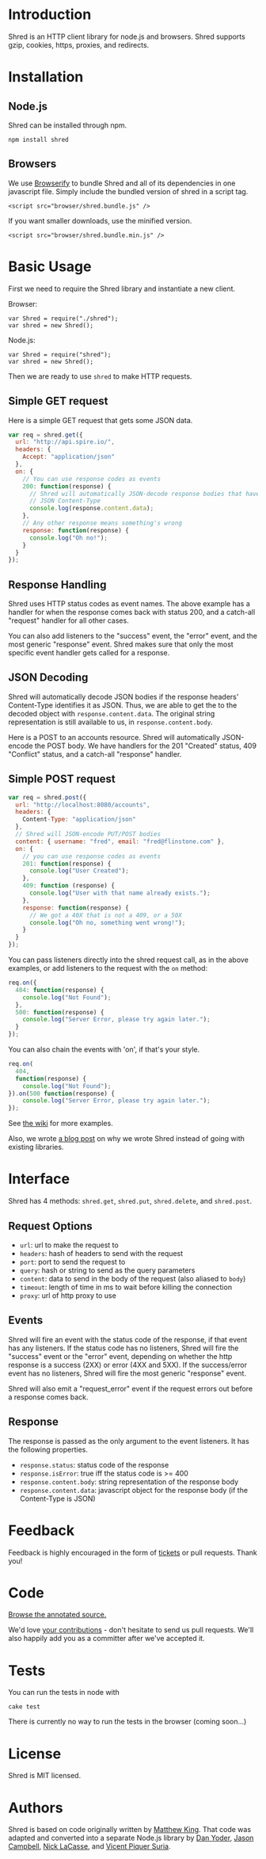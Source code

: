 # Introduction

Shred is an HTTP client library for node.js and browsers.
Shred supports gzip, cookies, https, proxies, and redirects.

# Installation

## Node.js

Shred can be installed through npm.

    npm install shred

## Browsers

We use [Browserify](https://github.com/substack/node-browserify) to bundle Shred and all of its dependencies in one javascript file.
Simply include the bundled version of shred in a script tag.

    <script src="browser/shred.bundle.js" />

If you want smaller downloads, use the minified version.

    <script src="browser/shred.bundle.min.js" />

# Basic Usage

First we need to require the Shred library and instantiate a new client.

Browser:

    var Shred = require("./shred");
    var shred = new Shred();

Node.js:

    var Shred = require("shred");
    var shred = new Shred();

Then we are ready to use `shred` to make HTTP requests.

## Simple GET request

Here is a simple GET request that gets some JSON data.


```javascript
var req = shred.get({
  url: "http://api.spire.io/",
  headers: {
    Accept: "application/json"
  },
  on: {
    // You can use response codes as events
    200: function(response) {
      // Shred will automatically JSON-decode response bodies that have a
      // JSON Content-Type
      console.log(response.content.data);
    },
    // Any other response means something's wrong
    response: function(response) {
      console.log("Oh no!");
    }
  }
});
```

## Response Handling

Shred uses HTTP status codes as event names.
The above example has a handler for when the response comes back with status 200, and a catch-all "request" handler for all other cases.

You can also add listeners to the "success" event, the "error" event, and the most generic "response" event.
Shred makes sure that only the most specific event handler gets called for a response.

## JSON Decoding

Shred will automatically decode JSON bodies if the response headers' Content-Type identifies it as JSON.
Thus, we are able to get the to the decoded object with `response.content.data`.
The original string representation is still available to us, in `response.content.body`.

Here is a POST to an accounts resource.
Shred will automatically JSON-encode the POST body.
We have handlers for the 201 "Created" status, 409 "Conflict" status, and a catch-all "response" handler.

## Simple POST request

```javascript
var req = shred.post({
  url: "http://localhost:8080/accounts",
  headers: {
    Content-Type: "application/json"
  },
  // Shred will JSON-encode PUT/POST bodies
  content: { username: "fred", email: "fred@flinstone.com" },
  on: {
    // you can use response codes as events
    201: function(response) {
      console.log("User Created");
    },
    409: function (response) {
      console.log("User with that name already exists.");
    },
    response: function(response) {
      // We got a 40X that is not a 409, or a 50X
      console.log("Oh no, something went wrong!");
    }
  }
});
```

You can pass listeners directly into the shred request call, as in the above examples, or add listeners to the request with the `on` method:

```javascript
req.on({
  404: function(response) {
    console.log("Not Found");
  },
  500: function(response) {
    console.log("Server Error, please try again later.");
  }
});
```

You can also chain the events with 'on', if that's your style.

```javascript
req.on(
  404,
  function(response) {
    console.log("Not Found");
}).on(500 function(response) {
    console.log("Server Error, please try again later.");
});
```

See [the wiki](https://github.com/spire-io/shred/wiki) for more examples.

Also, we wrote [a blog post][blog] on why we wrote Shred instead of going with existing libraries.

# Interface

Shred has 4 methods: `shred.get`, `shred.put`, `shred.delete`, and `shred.post`.

## Request Options

* `url`: url to make the request to
* `headers`: hash of headers to send with the request
* `port`: port to send the request to
* `query`: hash or string to send as the query parameters
* `content`: data to send in the body of the request (also aliased to `body`)
* `timeout`: length of time in ms to wait before killing the connection
* `proxy`: url of http proxy to use

## Events

Shred will fire an event with the status code of the response, if that event has any listeners.
If the status code has no listeners, Shred will fire the "success" event or the "error" event, depending on whether the http response is a success (2XX) or error (4XX and 5XX).
If the success/error event has no listeners, Shred will fire the most generic "response" event.

Shred will also emit a "request_error" event if the request errors out before a response comes back.

## Response

The response is passed as the only argument to the event listeners.
It has the following properties.

* `response.status`: status code of the response
* `response.isError`: true iff the status code is >= 400
* `response.content.body`: string representation of the response body
* `response.content.data`: javascript object for the response body (if the Content-Type is JSON)

# Feedback

Feedback is highly encouraged in the form of [tickets][tickets] or pull requests. Thank you!

# Code

[Browse the annotated source.][docs]

We'd love [your contributions](repo) - don't hesitate to send us pull requests. We'll also happily add you as a committer after we've accepted it.

# Tests

You can run the tests in node with

    cake test

There is currently no way to run the tests in the browser (coming soon...)


# License

Shred is MIT licensed.

# Authors

Shred is based on code originally written by [Matthew King][king].
That code was adapted and converted into a separate Node.js library by [Dan Yoder][yoder], [Jason Campbell][campbell], [Nick LaCasse][lacasse], and [Vicent Piquer Suria][suria].

[code]: https://github.com/spire-io/shred
[tickets]: https://github.com/spire-io/shred/issues
[license]: https://github.com/spire-io/shred/blob/master/LICENSE
[yoder]: mailto:dan@spire.io
[king]: mailto:mking@spire.io
[campbell]: mailto:jason@spire.io
[lacasse]: mailto:nlacass@spire.io
[suria]: mailto:vsuria@spire.io
[docs]: http://www.spire.io/docs/shred/
[blog]: http://www.spire.io/posts/introducing-shred.html

